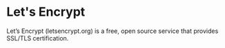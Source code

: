 # Let's Encrypt

Let’s Encrypt (letsencrypt.org) is a free, open source service that provides SSL/TLS certification.